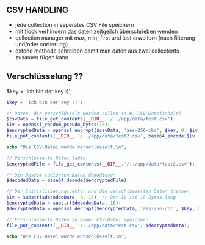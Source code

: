 ## CSV HANDLING 


- jede collection in seperates CSV File speichern 
- mit flock verhindern das daten zeitgeilch überschrieben wenden 
- collection manager mit max, min, first und last erweitern  (nach filterung und/oder sortierung)
- extend methode schreiben damit man daten aus zwei collectents zusamen fügen kann



## Verschlüsselung ??
$key = 'ich bin der key :)'; 
```php
$key = 'ich bin der key :)'; 

// Daten, die verschlüsselt werden sollen (z.B. CSV-Dateiinhalt)
$csvData = file_get_contents(__DIR__.'/../app/data/test.csv');
$iv = openssl_random_pseudo_bytes(16); 
$encryptedData = openssl_encrypt($csvData, 'aes-256-cbc', $key, 0, $iv);
file_put_contents(__DIR__.'/../app/data/test2.csv', base64_encode($iv . $encryptedData));

echo "Die CSV-Datei wurde verschlüsselt.\n";

// Verschlüsselte Datei laden
$encryptedFile = file_get_contents(__DIR__.'/../app/data/test2.csv');

// Die Base64-codierten Daten dekodieren
$decodedData = base64_decode($encryptedFile);

// Der Initialisierungsvektor und die verschlüsselten Daten trennen
$iv = substr($decodedData, 0, 16); // Der IV ist 16 Bytes lang
$encryptedData = substr($decodedData, 16);
$decryptedData = openssl_decrypt($encryptedData, 'aes-256-cbc', $key, 0, $iv);

// Entschlüsselte Daten in einer CSV-Datei speichern
file_put_contents(__DIR__.'/../app/data/test.csv', $decryptedData);

echo "Die CSV-Datei wurde entschlüsselt.\n";

```